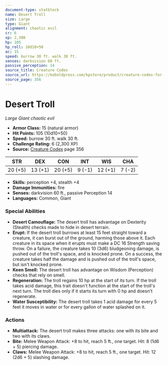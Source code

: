 ```yaml
---
document-type: statblock
name: Desert Troll
size: Large
type: Giant
alignment: chaotic evil
cr: 6
xp: 2,300
hp: 105
hp_roll: 10d10+50
ac: 15
speed: burrow 30 ft. walk 30 ft.
senses: darkvision 60 ft. 
passive_perception: 14
source_title: Creature Codex
source_url: https://koboldpress.com/kpstore/product/creature-codex-for-5th-edition-dnd
source_page: 356
---
```


# Desert Troll

*Large* *Giant* *chaotic evil*

- **Armor Class:** 15 (natural armor)
- **Hit Points:** 105 (10d10+50)
- **Speed:** burrow 30 ft. walk 30 ft.
- **Challenge Rating:** 6 (2,300 XP)
- **Source:** [Creature Codex](https://koboldpress.com/kpstore/product/creature-codex-for-5th-edition-dnd) page 356

| STR | DEX | CON | INT | WIS | CHA |
| --- | --- | --- | --- | --- | --- |
| 20 (+5) | 13 (+1) | 20 (+5) | 9 (-1) | 12 (+1) | 7 (-2) |

- **Skills:** perception +4, stealth +4
- **Damage Immunities:** fire
- **Senses:** darkvision 60 ft., passive Perception 14
- **Languages:** Common, Giant

### Special Abilities

- **Desert Camouflage:** The desert troll has advantage on Dexterity (Stealth) checks made to hide in desert terrain.
- **Erupt:** If the desert troll burrows at least 15 feet straight toward a creature, it can burst out of the ground, harming those above it. Each creature in its space when it erupts must make a DC 16 Strength saving throw. On a failure, the creature takes 10 (3d6) bludgeoning damage, is pushed out of the troll's space, and is knocked prone. On a success, the creature takes half the damage and is pushed out of the troll's space, but isn't knocked prone.
- **Keen Smell:** The desert troll has advantage on Wisdom (Perception) checks that rely on smell.
- **Regeneration:** The troll regains 10 hp at the start of its turn. If the troll takes acid damage, this trait doesn't function at the start of the troll's next turn. The troll dies only if it starts its turn with 0 hp and doesn't regenerate.
- **Water Susceptibility:** The desert troll takes 1 acid damage for every 5 feet it moves in water or for every gallon of water splashed on it.

### Actions

- **Multiattack:** The desert troll makes three attacks: one with its bite and two with its claws.
- **Bite:** Melee Weapon Attack: +8 to hit, reach 5 ft., one target. Hit: 8 (1d6 + 5) piercing damage.
- **Claws:** Melee Weapon Attack: +8 to hit, reach 5 ft., one target. Hit: 12 (2d6 + 5) slashing damage.
